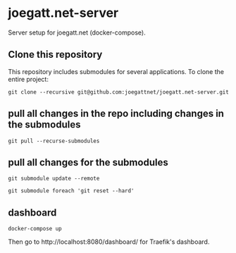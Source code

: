 # joegatt.net-server

Server setup for joegatt.net (docker-compose).

## Clone this repository

This repository includes submodules for several applications. To clone the entire project:

    git clone --recursive git@github.com:joegattnet/joegatt.net-server.git

## pull all changes in the repo including changes in the submodules

    git pull --recurse-submodules

## pull all changes for the submodules

    git submodule update --remote

    git submodule foreach 'git reset --hard'

## dashboard

    docker-compose up

Then go to http://localhost:8080/dashboard/ for Traefik's dashboard.
